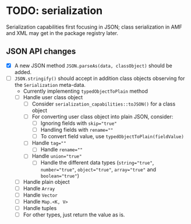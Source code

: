 # TODO: serialization

Serialization capabilities first focusing in JSON; class serialization in AMF and XML may get in the package registry later.

## JSON API changes

- [x] A new JSON method `JSON.parseAs(data, classObject)` should be added.
- [ ] `JSON.stringify()` should accept in addition class objects observing for the `Serialization` meta-data.
  - Currently implementing `typedObjectToPlain` method
  - [ ] Handle user class object
    - [ ] Consider `serialization_capabilities::toJSON()` for a class object
    - [ ] For converting user class object into plain JSON, consider:
      - [ ] Ignoring fields with `skip="true"`
      - [ ] Handling fields with `rename=""`
      - [ ] To convert field value, use `typedObjectToPlain(fieldValue)`
    - [ ] Handle `tag=""`
      - [ ] Handle `rename=""`
    - [ ] Handle `union="true"`
      - [ ] Handle the different data types (`string="true"`, `number="true"`, `object="true"`, `array="true"` and `boolean="true"`)
  - [ ] Handle plain object
  - [ ] Handle `Array`
  - [ ] Handle `Vector`
  - [ ] Handle `Map.<K, V>`
  - [ ] Handle tuples
  - [ ] For other types, just return the value as is.
